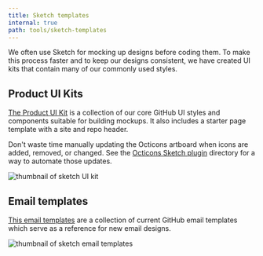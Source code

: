 ```yaml
---
title: Sketch templates
internal: true
path: tools/sketch-templates
---
```


We often use Sketch for mocking up designs before coding them. To make this process faster and to keep our designs consistent, we have created UI kits that contain many of our commonly used styles.

## Product UI Kits

[The Product UI Kit](https://github.com/github/design/blob/master/resources/sketch/github-ui-kit.sketch) is a collection of our core GitHub UI styles and components suitable for building mockups. It also includes a starter page template with a site and repo header.

Don't waste time manually updating the Octicons artboard when icons are added, removed, or changed. See the [Octicons Sketch plugin](https://github.com/github/design/tree/master/resources/sketch/octicons-plugin) directory for a way to automate those updates.

![thumbnail of sketch UI kit](https://cloud.githubusercontent.com/assets/98681/9478261/7b4bd916-4b2b-11e5-991f-3bbef3f4c9a6.png)

## Email templates

[This email templates](https://github.com/github/design/blob/master/resources/sketch/email-templates.sketch) are a collection of current GitHub email templates which serve as a reference for new email designs.

![thumbnail of sketch email templates](https://cloud.githubusercontent.com/assets/1319791/22992477/cb5fcb5e-f38d-11e6-9549-449018f31153.png)
